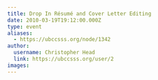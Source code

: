 ```yaml
---
title: Drop In Résumé and Cover Letter Editing 
date: 2010-03-19T19:12:00.000Z
type: event
aliases:
  - https://ubccsss.org/node/1342
author:
  username: Christopher Head
  link: https://ubccsss.org/user/2
images:
---
```


